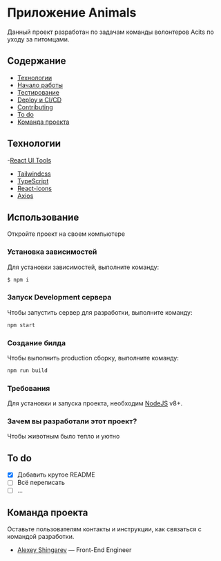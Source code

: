 # Приложение Animals 

Данный проект разработан по задачам команды волонтеров Acits по уходу за питомцами.

## Содержание

- [Технологии](#технологии)
- [Начало работы](#начало-работы)
- [Тестирование](#тестирование)
- [Deploy и CI/CD](#deploy-и-ci/cd)
- [Contributing](#contributing)
- [To do](#to-do)
- [Команда проекта](#команда-проекта)

## Технологии
-[React UI Tools](https://mui.com/)
- [Tailwindcss](https://tailwindcss.com/)
- [TypeScript](https://www.typescriptlang.org/)
- [React-icons](https://react-icons.github.io/react-icons/)
- [Axios](https://axios-http.com/)

## Использование

Откройте проект на своем компьютере

### Установка зависимостей
Для установки зависимостей, выполните команду: 
```sh
$ npm i
```
### Запуск Development сервера
Чтобы запустить сервер для разработки, выполните команду:
```sh
npm start
```
### Создание билда
Чтобы выполнить production сборку, выполните команду: 
```sh
npm run build
```

### Требования
Для установки и запуска проекта, необходим [NodeJS](https://nodejs.org/) v8+.

### Зачем вы разработали этот проект?
Чтобы животным было тепло и уютно

## To do
- [x] Добавить крутое README
- [ ] Всё переписать
- [ ] ...

## Команда проекта
Оставьте пользователям контакты и инструкции, как связаться с командой разработки.

- [Alexey Shingarev](tg://resolve?domain=alekseyshing) — Front-End Engineer